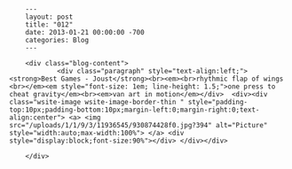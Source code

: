 
        ---
        layout: post
        title: "012"
        date: 2013-01-21 00:00:00 -700
        categories: Blog
        ---

        <div class="blog-content">
				<div class="paragraph" style="text-align:left;"><strong>Best Games - Joust</strong><br><em><br>rhythmic flap of wings <br></em><em style="font-size: 1em; line-height: 1.5;">one press to cheat gravity</em><br><em>van art in motion</em></div>  <div><div class="wsite-image wsite-image-border-thin " style="padding-top:10px;padding-bottom:10px;margin-left:0;margin-right:0;text-align:center"> <a> <img src="/uploads/1/1/9/3/11936545/930874428f0.jpg?394" alt="Picture" style="width:auto;max-width:100%"> </a> <div style="display:block;font-size:90%"></div> </div></div>

		</div>
        
